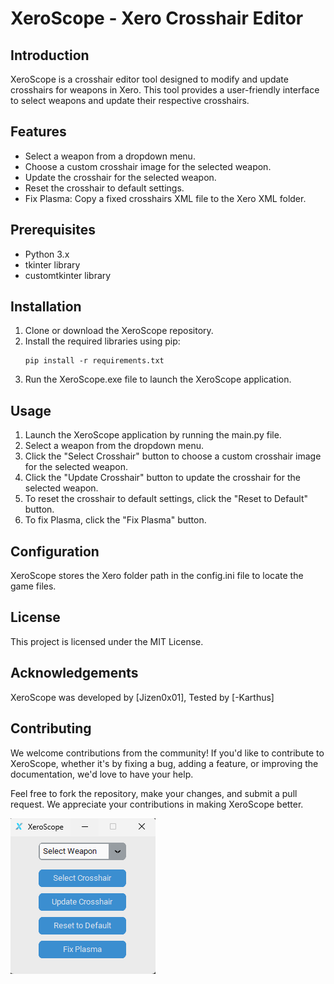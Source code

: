 # XeroScope - Xero Crosshair Editor

## Introduction

XeroScope is a crosshair editor tool designed to modify and update crosshairs for weapons in Xero. This tool provides a user-friendly interface to select weapons and update their respective crosshairs.

## Features

- Select a weapon from a dropdown menu.
- Choose a custom crosshair image for the selected weapon.
- Update the crosshair for the selected weapon.
- Reset the crosshair to default settings.
- Fix Plasma: Copy a fixed crosshairs XML file to the Xero XML folder.

## Prerequisites

- Python 3.x
- tkinter library
- customtkinter library

## Installation

1. Clone or download the XeroScope repository.
2. Install the required libraries using pip:
    ```
    pip install -r requirements.txt
    ```
3. Run the XeroScope.exe file to launch the XeroScope application.

## Usage

1. Launch the XeroScope application by running the main.py file.
2. Select a weapon from the dropdown menu.
3. Click the "Select Crosshair" button to choose a custom crosshair image for the selected weapon.
4. Click the "Update Crosshair" button to update the crosshair for the selected weapon.
5. To reset the crosshair to default settings, click the "Reset to Default" button.
6. To fix Plasma, click the "Fix Plasma" button.

## Configuration

XeroScope stores the Xero folder path in the config.ini file to locate the game files.

## License

This project is licensed under the MIT License.

## Acknowledgements

XeroScope was developed by [Jizen0x01], Tested by [-Karthus]

## Contributing

We welcome contributions from the community! If you'd like to contribute to XeroScope, whether it's by fixing a bug, adding a feature, or improving the documentation, we'd love to have your help.

Feel free to fork the repository, make your changes, and submit a pull request. We appreciate your contributions in making XeroScope better.

![XeroScope](screenshots/xeroscope.png)

